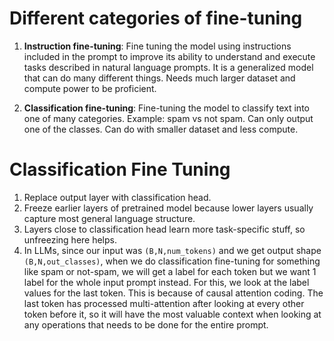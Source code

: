 # Different categories of fine-tuning 

1. **Instruction fine-tuning**: Fine tuning the model using instructions included in the prompt to improve its ability to understand and execute tasks described in natural language prompts. It is a generalized model that can do many different things. Needs much larger dataset and compute power to be proficient.

2. **Classification fine-tuning**: Fine-tuning the model to classify text into one of many categories. Example: spam vs not spam. Can only output one of the classes. Can do with smaller dataset and less compute. 

# Classification Fine Tuning 

1. Replace output layer with classification head. 
2. Freeze earlier layers of pretrained model because lower layers usually capture most general language structure. 
3. Layers close to classification head learn more task-specific stuff, so unfreezing here helps. 
4. In LLMs, since our input was `(B,N,num_tokens)` and we get output shape `(B,N,out_classes)`, when we do classification fine-tuning for something like spam or not-spam, we will get a label for each token but we want 1 label for the whole input prompt instead. For this, we look at the label values for the last token. This is because of causal attention coding. The last token has processed multi-attention after looking at every other token before it, so it will have the most valuable context when looking at any operations that needs to be done for the entire prompt. 
